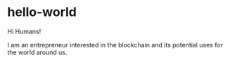 # hello-world

Hi Humans!

I am an entrepreneur interested in the blockchain and its potential uses for the world around us.

